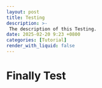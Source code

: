 ```yaml
---
layout: post
title: Testing
description: >-
 The description of this Testing.
date: 2025-02-20 9:23 +0800
categories: [Tutorial]
render_with_liquid: false
---
```

# Finally Test

